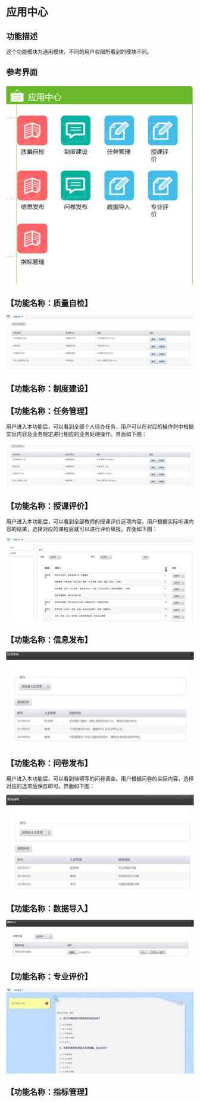 # 应用中心


## 功能描述 

这个功能模块为通用模块，不同的用户权限所看到的模块不同。

## 参考界面 

![](/assets/image058.png)

##   【功能名称：质量自检】  

![](/assets/image059.jpg)

##    【功能名称：制度建设】  

##    【功能名称：任务管理】  

用户进入本功能后，可以看到全部个人待办任务，用户可以在对应的操作列中根据实际内容及业务规定进行相应的业务处理操作。界面如下图：

![](/assets/image060.jpg)

##    【功能名称：授课评价】  

用户进入本功能后，可以看到全部教师的授课评价选项内容。用户根据实际听课内容的结果，选择对应的课程后就可以进行评价填报。界面如下图：

![](/assets/image061.jpg)

##    【功能名称：信息发布】  

![](/assets/image062.jpg)

##    【功能名称：问卷发布】  

用户进入本功能后，可以看到待填写的问卷调查。用户根据问卷的实际内容，选择对应的选项后保存即可。界面如下图：

![](/assets/image063.jpg)

##    【功能名称：数据导入】  

![](/assets/image064.jpg)

##     【功能名称：专业评价】  

![](/assets/image065.jpg)

##    【功能名称：指标管理】  